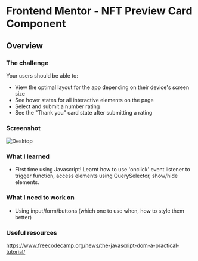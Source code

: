 # Frontend Mentor - NFT Preview Card Component

## Overview

### The challenge

Your users should be able to:

- View the optimal layout for the app depending on their device's screen size
- See hover states for all interactive elements on the page
- Select and submit a number rating
- See the "Thank you" card state after submitting a rating

### Screenshot
![Desktop]( )

### What I learned
- First time using Javascript! Learnt how to use 'onclick' event listener to trigger function, access elements using QuerySelector, show/hide elements. 

### What I need to work on
- Using input/form/buttons (which one to use when, how to style them better)

### Useful resources
https://www.freecodecamp.org/news/the-javascript-dom-a-practical-tutorial/
